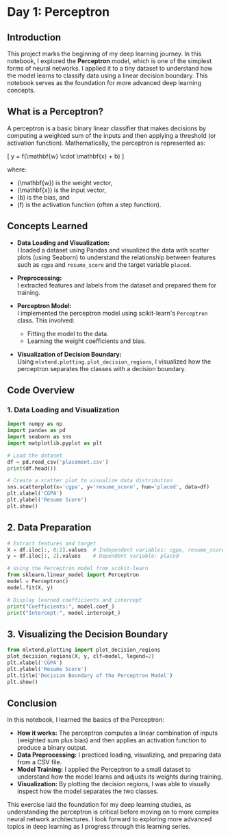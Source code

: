 # Day 1: Perceptron

## Introduction
This project marks the beginning of my deep learning journey. In this notebook, I explored the **Perceptron** model, which is one of the simplest forms of neural networks. I applied it to a tiny dataset to understand how the model learns to classify data using a linear decision boundary. This notebook serves as the foundation for more advanced deep learning concepts.

## What is a Perceptron?
A perceptron is a basic binary linear classifier that makes decisions by computing a weighted sum of the inputs and then applying a threshold (or activation function). Mathematically, the perceptron is represented as:
  
  \[
  y = f(\mathbf{w} \cdot \mathbf{x} + b)
  \]
  
where:
- \(\mathbf{w}\) is the weight vector,
- \(\mathbf{x}\) is the input vector,
- \(b\) is the bias, and
- \(f\) is the activation function (often a step function).

## Concepts Learned
- **Data Loading and Visualization:**  
  I loaded a dataset using Pandas and visualized the data with scatter plots (using Seaborn) to understand the relationship between features such as `cgpa` and `resume_score` and the target variable `placed`.
  
- **Preprocessing:**  
  I extracted features and labels from the dataset and prepared them for training.
  
- **Perceptron Model:**  
  I implemented the perceptron model using scikit-learn's `Perceptron` class. This involved:
  - Fitting the model to the data.
  - Learning the weight coefficients and bias.
  
- **Visualization of Decision Boundary:**  
  Using `mlxtend.plotting.plot_decision_regions`, I visualized how the perceptron separates the classes with a decision boundary.

## Code Overview

### 1. Data Loading and Visualization
```python
import numpy as np
import pandas as pd
import seaborn as sns
import matplotlib.pyplot as plt

# Load the dataset
df = pd.read_csv('placement.csv')
print(df.head())

# Create a scatter plot to visualize data distribution
sns.scatterplot(x='cgpa', y='resume_score', hue='placed', data=df)
plt.xlabel('CGPA')
plt.ylabel('Resume Score')
plt.show()
```
## 2. Data Preparation

```python
# Extract features and target
X = df.iloc[:, 0:2].values  # Independent variables: cgpa, resume_score
y = df.iloc[:, 2].values    # Dependent variable: placed

# Using the Perceptron model from scikit-learn
from sklearn.linear_model import Perceptron
model = Perceptron()
model.fit(X, y)

# Display learned coefficients and intercept
print("Coefficients:", model.coef_)
print("Intercept:", model.intercept_)
```
## 3. Visualizing the Decision Boundary

```python
from mlxtend.plotting import plot_decision_regions
plot_decision_regions(X, y, clf=model, legend=2)
plt.xlabel('CGPA')
plt.ylabel('Resume Score')
plt.title('Decision Boundary of the Perceptron Model')
plt.show()
```
## Conclusion

In this notebook, I learned the basics of the Perceptron:

- **How it works:** The perceptron computes a linear combination of inputs (weighted sum plus bias) and then applies an activation function to produce a binary output.
- **Data Preprocessing:** I practiced loading, visualizing, and preparing data from a CSV file.
- **Model Training:** I applied the Perceptron to a small dataset to understand how the model learns and adjusts its weights during training.
- **Visualization:** By plotting the decision regions, I was able to visually inspect how the model separates the two classes.

This exercise laid the foundation for my deep learning studies, as understanding the perceptron is critical before moving on to more complex neural network architectures. I look forward to exploring more advanced topics in deep learning as I progress through this learning series.
